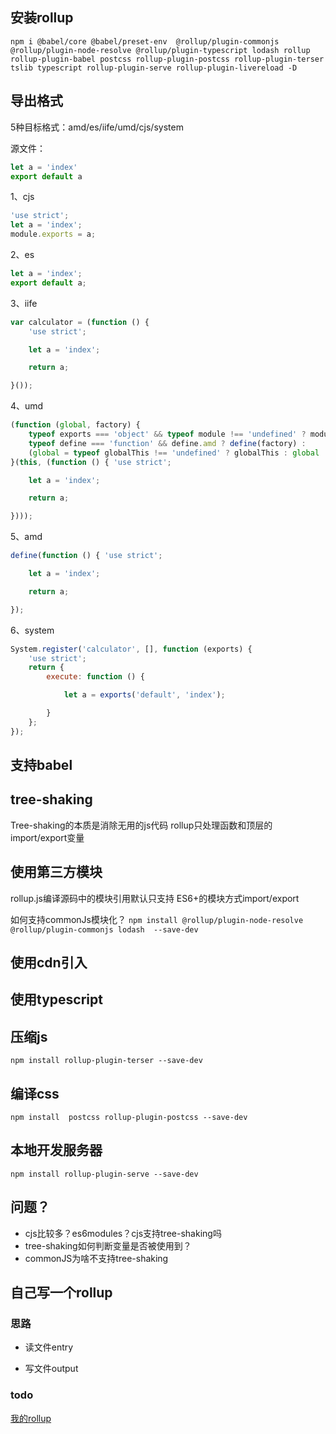 ## 安装rollup
```
npm i @babel/core @babel/preset-env  @rollup/plugin-commonjs @rollup/plugin-node-resolve @rollup/plugin-typescript lodash rollup rollup-plugin-babel postcss rollup-plugin-postcss rollup-plugin-terser tslib typescript rollup-plugin-serve rollup-plugin-livereload -D
```
## 导出格式
5种目标格式：amd/es/iife/umd/cjs/system

源文件：
```js
let a = 'index'
export default a
```

1、cjs
```js
'use strict';
let a = 'index';
module.exports = a;
```

2、es
```js
let a = 'index';
export default a;
```

3、iife 
```js
var calculator = (function () {
	'use strict';

	let a = 'index';

	return a;

}());
```

4、umd
```js
(function (global, factory) {
	typeof exports === 'object' && typeof module !== 'undefined' ? module.exports = factory() :
	typeof define === 'function' && define.amd ? define(factory) :
	(global = typeof globalThis !== 'undefined' ? globalThis : global || self, global.calculator = factory());
}(this, (function () { 'use strict';

	let a = 'index';

	return a;

})));
```

5、amd
```js
define(function () { 'use strict';

	let a = 'index';

	return a;

});
```

6、system
```js
System.register('calculator', [], function (exports) {
	'use strict';
	return {
		execute: function () {

			let a = exports('default', 'index');

		}
	};
});

```

## 支持babel

## tree-shaking
Tree-shaking的本质是消除无用的js代码
rollup只处理函数和顶层的import/export变量

## 使用第三方模块
rollup.js编译源码中的模块引用默认只支持 ES6+的模块方式import/export

如何支持commonJs模块化？
`npm install @rollup/plugin-node-resolve @rollup/plugin-commonjs lodash  --save-dev`

## 使用cdn引入

## 使用typescript

## 压缩js
`npm install rollup-plugin-terser --save-dev`
## 编译css
`npm install  postcss rollup-plugin-postcss --save-dev`

## 本地开发服务器
`npm install rollup-plugin-serve --save-dev`
## 问题？
- cjs比较多？es6modules？cjs支持tree-shaking吗
- tree-shaking如何判断变量是否被使用到？
- commonJS为啥不支持tree-shaking

## 自己写一个rollup
### 思路
- 读文件entry

- 写文件output

### todo
[我的rollup](../19-手写/16.myrollup)



